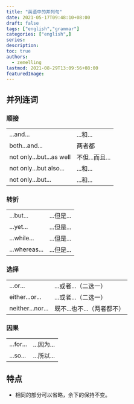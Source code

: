 ```yaml
---
title: "英语中的并列句"
date: 2021-05-17T09:48:10+08:00
draft: false
tags: ["english","grammar"]
categories: ["english",]
series:
description:
toc: true
authors:
  - zemelling
lastmod: 2021-08-29T13:09:56+08:00
featuredImage:
---
```


## 并列连词

### 顺接

|||
|-|-|
|...and...|...和...|
|both...and...|两者都|
|not only...but...as well|不但...而且...|
|not only...but also...|...和...|
|not only...but...|...和...|

### 转折

|||
|-|-|
|...but...|...但是...|
|...yet...|...但是...|
|...while...|...但是...|
|...whereas...|...但是...|

### 选择

|||
|-|-|
|...or...|...或者...（二选一）|
|either...or...|...或者...（二选一）|
|neither...nor...|既不...也不...（两者都不）|

### 因果

|||
|-|-|
|...for...|...因为...|
|...so...|...所以...|


## 特点

* 相同的部分可以省略，余下的保持不变。